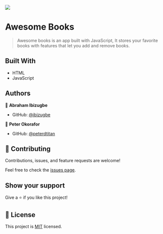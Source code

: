 ![](https://img.shields.io/badge/Microverse-blueviolet)

# Awesome Books

> Awesome books is an app built with JavaScript, It stores your favorite books with features that let you add and remove books.


## Built With

- HTML
- JavaScript



## Authors

👤 **Abraham Ibizugbe**

- GitHub: [@ibizugbe](https://github.com/ibizugbe)

👤 **Peter Okorafor**

- GitHub: [@peterdtitan](https://github.com/peterdtitan)

## 🤝 Contributing

Contributions, issues, and feature requests are welcome!

Feel free to check the [issues page](../../issues/).

## Show your support

Give a ⭐️ if you like this project!


## 📝 License

This project is [MIT](./MIT.md) licensed.
